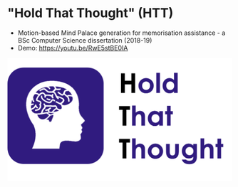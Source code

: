 # "Hold That Thought" (HTT)
- Motion-based Mind Palace generation for memorisation assistance - a BSc Computer Science dissertation (2018-19)
- Demo: https://youtu.be/RwE5stBE0IA

![HTT Logo](img/logo.png?raw=true "Hold That Thought")
